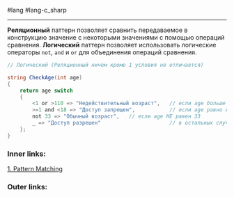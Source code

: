 #lang #lang-c_sharp

---
**Реляционный** паттерн позволяет сравнить передаваемое в конструкцию значение с некоторыми значениями с помощью операций сравнения.
**Логический** паттерн позволяет использовать логические операторы `not`, `and` и `or` для объединения операций сравнения.

```csharp
// Логический (Реляционный ничем кроме 1 условия не отличается)

string CheckAge(int age)
{
    return age switch
    {
        <1 or >110 => "Недействительный возраст",   // если age больше 110 и меньше 1
        >=1 and <18 => "Доступ запрещен",           // если age равно или больше 1 и меньше 18
	    not 33 => "Обычный возраст",   // если age НЕ равен 33
        _ => "Доступ разрешен"                      // в остальных случаях
    };
}
```

### Inner links:
[1. Pattern Matching](1.%20Lang/C-sharp/0.%20Введение/1.%20Типы%20данных/Pattern%20Matching/1.%20Pattern%20Matching.md)

### Outer links:
